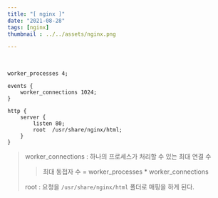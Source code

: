 ```yaml
---
title: "[ nginx ]"
date: "2021-08-28"
tags: [nginx]
thumbnail : ../../assets/nginx.png

---
```


<br>

```
worker_processes 4;

events { 
    worker_connections 1024; 
}

http {
    server {
        listen 80;
        root  /usr/share/nginx/html;
    }
}
```

>worker_connections : 하나의 프로세스가 처리할 수 있는 최대 연결 수
>
>> 최대 동접자 수 = worker_processes * worker_connections
>
>root : 요청을  `/usr/share/nginx/html` 폴더로 매핑을 하게 된다.

